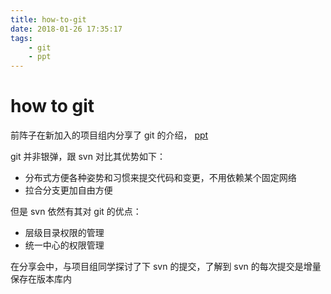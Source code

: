 ```yaml
---
title: how-to-git
date: 2018-01-26 17:35:17
tags:
    - git
    - ppt
---
```


# how to git

前阵子在新加入的项目组内分享了 git 的介绍， [ppt](/assert/ppt/?title=how-to-git&md=/assert/ppt/how-to-git/content.md)

git 并非银弹，跟 svn 对比其优势如下：

- 分布式方便各种姿势和习惯来提交代码和变更，不用依赖某个固定网络
- 拉合分支更加自由方便

但是 svn 依然有其对 git 的优点：

- 层级目录权限的管理
- 统一中心的权限管理

在分享会中，与项目组同学探讨了下 svn 的提交，了解到 svn 的每次提交是增量保存在版本库内

